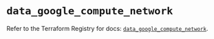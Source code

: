# `data_google_compute_network`

Refer to the Terraform Registry for docs: [`data_google_compute_network`](https://registry.terraform.io/providers/hashicorp/google/6.1.0/docs/data-sources/compute_network).
